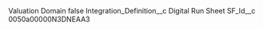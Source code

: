 <?xml version="1.0" encoding="UTF-8"?>
<CustomMetadata xmlns="http://soap.sforce.com/2006/04/metadata" xmlns:xsi="http://www.w3.org/2001/XMLSchema-instance" xmlns:xsd="http://www.w3.org/2001/XMLSchema">
    <label>Valuation Domain</label>
    <protected>false</protected>
    <values>
        <field>Integration_Definition__c</field>
        <value xsi:type="xsd:string">Digital Run Sheet</value>
    </values>
    <values>
        <field>SF_Id__c</field>
        <value xsi:type="xsd:string">0050a00000N3DNEAA3</value>
    </values>
</CustomMetadata>
